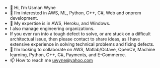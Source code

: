 - 👋 Hi, I’m Usman Wyne
- 👀 I’m interested in AWS, ML, Python, C++, C#, Web and onprem development.
- 🌱 My expertise is in AWS, Heroku, and Windows.
- I also manage engineering organizations.
- If you ever run into a tough defect to solve, or are stuck on a difficult architectual issue, then please contact to share ideas, as I have extensive experience in solving technical problems and fixing defects.
- 💞️ I’m looking to collaborate on AWS, Matlab/Octave, OpenCV, Machine learning, Python, C++, C#, Payments, and E-Commerce.
- 📫 How to reach me uwyne@yahoo.com

<!---
uwyne/uwyne is a ✨ special ✨ repository because its `README.md` (this file) appears on your GitHub profile.
You can click the Preview link to take a look at your changes.
--->
